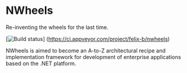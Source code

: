 NWheels
=======

Re-inventing the wheels for the last time. 

[![Build status](https://ci.appveyor.com/api/projects/status/x0xcs9lfg4tee88s?svg=true)]
(https://ci.appveyor.com/project/felix-b/nwheels)

NWheels is aimed to become an A-to-Z architectural recipe and implementation framework for development of enterprise applications based on the .NET platform.

